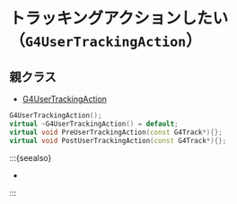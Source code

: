 # トラッキングアクションしたい（``G4UserTrackingAction``）

## 親クラス

- [G4UserTrackingAction](https://geant4.kek.jp/Reference/11.2.0/classG4UserTrackingAction.html)

```cpp
G4UserTrackingAction();
virtual ~G4UserTrackingAction() = default;
virtual void PreUserTrackingAction(const G4Track*){};
virtual void PostUserTrackingAction(const G4Track*){};
```

:::{seealso}

- [](./geant4-track.md)

:::
